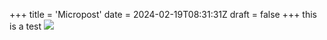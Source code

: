 +++
title = 'Micropost'
date = 2024-02-19T08:31:31Z
draft = false
+++
 this is a test
 ![](images/cny.jpeg )